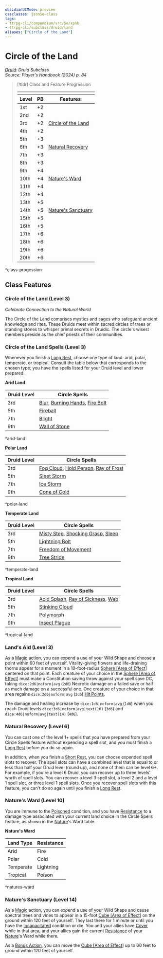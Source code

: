 ```yaml
---
obsidianUIMode: preview
cssclasses: json5e-class
tags:
- ttrpg-cli/compendium/src/5e/xphb
- ttrpg-cli/subclass/druid/land
aliases: ["Circle of the Land"]
---
```

# Circle of the Land
*[Druid](druid-xphb.md): Druid Subclass*  
*Source: Player's Handbook (2024) p. 84*  

> [!tldr] Class and Feature Progression
> 
> <table class="class-progression">
> <thead>
> <tr><th colspan='3'></th></tr>
> <tr class="class-progression"><th class"level">Level</th><th class"pb">PB</th><th class"feature">Features</th></tr>
> </thead><tbody>
> <tr class="class-progression"><td class"level">1st</td><td class"pb">+2</td><td class"feature"></td></tr>
> <tr class="class-progression"><td class"level">2nd</td><td class"pb">+2</td><td class"feature"></td></tr>
> <tr class="class-progression"><td class"level">3rd</td><td class"pb">+2</td><td class"feature"><a href='#Circle%20of%20the%20Land%20(Level%203)'>Circle of the Land</a></td></tr>
> <tr class="class-progression"><td class"level">4th</td><td class"pb">+2</td><td class"feature"></td></tr>
> <tr class="class-progression"><td class"level">5th</td><td class"pb">+3</td><td class"feature"></td></tr>
> <tr class="class-progression"><td class"level">6th</td><td class"pb">+3</td><td class"feature"><a href='#Natural%20Recovery%20(Level%206)'>Natural Recovery</a></td></tr>
> <tr class="class-progression"><td class"level">7th</td><td class"pb">+3</td><td class"feature"></td></tr>
> <tr class="class-progression"><td class"level">8th</td><td class"pb">+3</td><td class"feature"></td></tr>
> <tr class="class-progression"><td class"level">9th</td><td class"pb">+4</td><td class"feature"></td></tr>
> <tr class="class-progression"><td class"level">10th</td><td class"pb">+4</td><td class"feature"><a href='#Nature's%20Ward%20(Level%2010)'>Nature's Ward</a></td></tr>
> <tr class="class-progression"><td class"level">11th</td><td class"pb">+4</td><td class"feature"></td></tr>
> <tr class="class-progression"><td class"level">12th</td><td class"pb">+4</td><td class"feature"></td></tr>
> <tr class="class-progression"><td class"level">13th</td><td class"pb">+5</td><td class"feature"></td></tr>
> <tr class="class-progression"><td class"level">14th</td><td class"pb">+5</td><td class"feature"><a href='#Nature's%20Sanctuary%20(Level%2014)'>Nature's Sanctuary</a></td></tr>
> <tr class="class-progression"><td class"level">15th</td><td class"pb">+5</td><td class"feature"></td></tr>
> <tr class="class-progression"><td class"level">16th</td><td class"pb">+5</td><td class"feature"></td></tr>
> <tr class="class-progression"><td class"level">17th</td><td class"pb">+6</td><td class"feature"></td></tr>
> <tr class="class-progression"><td class"level">18th</td><td class"pb">+6</td><td class"feature"></td></tr>
> <tr class="class-progression"><td class"level">19th</td><td class"pb">+6</td><td class"feature"></td></tr>
> <tr class="class-progression"><td class"level">20th</td><td class"pb">+6</td><td class"feature"></td></tr>
> </tbody></table>
^class-progession


## Class Features

### Circle of the Land (Level 3)

*Celebrate Connection to the Natural World*

The Circle of the Land comprises mystics and sages who safeguard ancient knowledge and rites. These Druids meet within sacred circles of trees or standing stones to whisper primal secrets in Druidic. The circle's wisest members preside as the chief priests of their communities.

### Circle of the Land Spells (Level 3)

Whenever you finish a [Long Rest](3-Compendium/rules/variant-rules/long-rest-xphb.md), choose one type of land: arid, polar, temperate, or tropical. Consult the table below that corresponds to the chosen type; you have the spells listed for your Druid level and lower prepared.

**Arid Land**

| Druid Level | Circle Spells |
|-------------|---------------|
| 3rd | [Blur](3-Compendium/spells/blur-xphb.md), [Burning Hands](3-Compendium/spells/burning-hands-xphb.md), [Fire Bolt](3-Compendium/spells/fire-bolt-xphb.md) |
| 5th | [Fireball](3-Compendium/spells/fireball-xphb.md) |
| 7th | [Blight](3-Compendium/spells/blight-xphb.md) |
| 9th | [Wall of Stone](3-Compendium/spells/wall-of-stone-xphb.md) |
^arid-land

**Polar Land**

| Druid Level | Circle Spells |
|-------------|---------------|
| 3rd | [Fog Cloud](3-Compendium/spells/fog-cloud-xphb.md), [Hold Person](3-Compendium/spells/hold-person-xphb.md), [Ray of Frost](3-Compendium/spells/ray-of-frost-xphb.md) |
| 5th | [Sleet Storm](3-Compendium/spells/sleet-storm-xphb.md) |
| 7th | [Ice Storm](3-Compendium/spells/ice-storm-xphb.md) |
| 9th | [Cone of Cold](3-Compendium/spells/cone-of-cold-xphb.md) |
^polar-land

**Temperate Land**

| Druid Level | Circle Spells |
|-------------|---------------|
| 3rd | [Misty Step](3-Compendium/spells/misty-step-xphb.md), [Shocking Grasp](3-Compendium/spells/shocking-grasp-xphb.md), [Sleep](3-Compendium/spells/sleep-xphb.md) |
| 5th | [Lightning Bolt](3-Compendium/spells/lightning-bolt-xphb.md) |
| 7th | [Freedom of Movement](3-Compendium/spells/freedom-of-movement-xphb.md) |
| 9th | [Tree Stride](3-Compendium/spells/tree-stride-xphb.md) |
^temperate-land

**Tropical Land**

| Druid Level | Circle Spells |
|-------------|---------------|
| 3rd | [Acid Splash](3-Compendium/spells/acid-splash-xphb.md), [Ray of Sickness](3-Compendium/spells/ray-of-sickness-xphb.md), [Web](3-Compendium/spells/web-xphb.md) |
| 5th | [Stinking Cloud](3-Compendium/spells/stinking-cloud-xphb.md) |
| 7th | [Polymorph](3-Compendium/spells/polymorph-xphb.md) |
| 9th | [Insect Plague](3-Compendium/spells/insect-plague-xphb.md) |
^tropical-land

### Land's Aid (Level 3)

As a [Magic](3-Compendium/rules/actions.md#Magic) action, you can expend a use of your Wild Shape and choose a point within 60 feet of yourself. Vitality-giving flowers and life-draining thorns appear for a moment in a 10-foot-radius [Sphere [Area of Effect]](3-Compendium/rules/variant-rules/sphere-area-of-effect-xphb.md) centered on that point. Each creature of your choice in the [Sphere [Area of Effect]](3-Compendium/rules/variant-rules/sphere-area-of-effect-xphb.md) must make a Constitution saving throw against your spell save DC, taking `dice:2d6|noform|avg` (`2d6`) Necrotic damage on a failed save or half as much damage on a successful one. One creature of your choice in that area regains `dice:2d6|noform|avg` (`2d6`) [Hit Points](3-Compendium/rules/variant-rules/hit-points-xphb.md).

The damage and healing increase by `dice:1d6|noform|avg` (`1d6`) when you reach Druid levels `dice:3d6|noform|avg|text(10)` (`3d6`) and `dice:4d6|noform|avg|text(14)` (`4d6`).

### Natural Recovery (Level 6)

You can cast one of the level 1+ spells that you have prepared from your Circle Spells feature without expending a spell slot, and you must finish a [Long Rest](3-Compendium/rules/variant-rules/long-rest-xphb.md) before you do so again.

In addition, when you finish a [Short Rest](3-Compendium/rules/variant-rules/short-rest-xphb.md), you can choose expended spell slots to recover. The spell slots can have a combined level that is equal to or less than half your Druid level (round up), and none of them can be level 6+. For example, if you're a level 6 Druid, you can recover up to three levels' worth of spell slots. You can recover a level 3 spell slot, a level 2 and a level 1 spell slot, or three level 1 spell slots. Once you recover spell slots with this feature, you can't do so again until you finish a [Long Rest](3-Compendium/rules/variant-rules/long-rest-xphb.md).

### Nature's Ward (Level 10)

You are immune to the [Poisoned](3-Compendium/rules/conditions.md#Poisoned) condition, and you have [Resistance](3-Compendium/rules/variant-rules/resistance-xphb.md) to a damage type associated with your current land choice in the Circle Spells feature, as shown in the [Nature](3-Compendium/rules/skills.md#Nature)'s Ward table.

**Nature's Ward**

| Land Type | Resistance |
|-----------|------------|
| Arid | Fire |
| Polar | Cold |
| Temperate | Lightning |
| Tropical | Poison |
^natures-ward

### Nature's Sanctuary (Level 14)

As a [Magic](3-Compendium/rules/actions.md#Magic) action, you can expend a use of your Wild Shape and cause spectral trees and vines to appear in a 15-foot [Cube [Area of Effect]](3-Compendium/rules/variant-rules/cube-area-of-effect-xphb.md) on the ground within 120 feet of yourself. They last there for 1 minute or until you have the [Incapacitated](3-Compendium/rules/conditions.md#Incapacitated) condition or die. You and your allies have [Cover](3-Compendium/rules/variant-rules/cover-xphb.md) while in that area, and your allies gain the current [Resistance](3-Compendium/rules/variant-rules/resistance-xphb.md) of your [Nature](3-Compendium/rules/skills.md#Nature)'s Ward while there.

As a [Bonus Action](3-Compendium/rules/variant-rules/bonus-action-xphb.md), you can move the [Cube [Area of Effect]](3-Compendium/rules/variant-rules/cube-area-of-effect-xphb.md) up to 60 feet to ground within 120 feet of yourself.